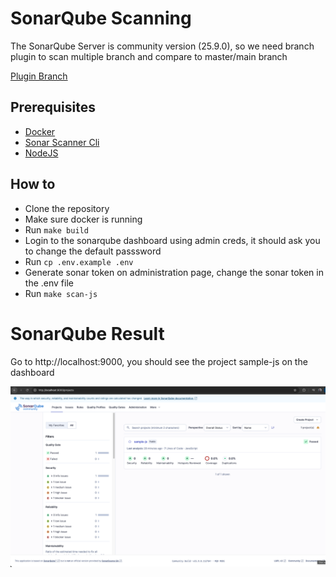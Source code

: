 # SonarQube Scanning

The SonarQube Server is community version (25.9.0), so we need branch plugin to scan multiple branch and compare to master/main branch

[Plugin Branch](https://github.com/mc1arke/sonarqube-community-branch-plugin)

## Prerequisites
- [Docker](https://www.docker.com/products/docker-desktop/)
- [Sonar Scanner Cli](https://docs.sonarsource.com/sonarqube-server/10.8/analyzing-source-code/scanners/sonarscanner)
- [NodeJS](https://nodejs.org/en)

## How to
- Clone the repository
- Make sure docker is running
- Run `make build`
- Login to the sonarqube dashboard using admin creds, it should ask you to change the default passsword
- Run `cp .env.example .env`
- Generate sonar token on administration page, change the sonar token in the .env file
- Run `make scan-js`

# SonarQube Result
Go to http://localhost:9000, you should see the project sample-js on the dashboard

![plot](./ss.png)